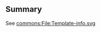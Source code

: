 ## Summary

See
[commons:<File:Template-info.svg>](https://commons.wikimedia.org/wiki/File:Template-info.svg)